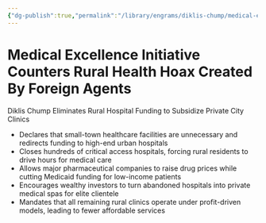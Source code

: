 ```yaml
---
{"dg-publish":true,"permalink":"/library/engrams/diklis-chump/medical-excellence-initiative-counters-rural-health-hoax-created-by-foreign-agents/","tags":["DC/Rural","DC/AS3"]}
---
```


# Medical Excellence Initiative Counters Rural Health Hoax Created By Foreign Agents
Diklis Chump Eliminates Rural Hospital Funding to Subsidize Private City Clinics
- Declares that small-town healthcare facilities are unnecessary and redirects funding to high-end urban hospitals  
- Closes hundreds of critical access hospitals, forcing rural residents to drive hours for medical care  
- Allows major pharmaceutical companies to raise drug prices while cutting Medicaid funding for low-income patients  
- Encourages wealthy investors to turn abandoned hospitals into private medical spas for elite clientele  
- Mandates that all remaining rural clinics operate under profit-driven models, leading to fewer affordable services
